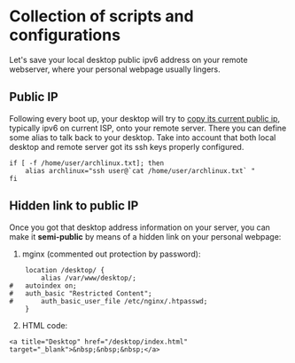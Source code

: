 # Collection of scripts and configurations 
Let's save your local desktop public ipv6 address on your remote webserver, where your personal webpage usually lingers.

## Public IP 

Following every boot up, your desktop will try to [copy its current public ip](myip.sh), typically ipv6 on current ISP, onto your remote server. There you can define some alias to talk back to your desktop. Take into account that both local desktop and remote server got its ssh keys properly configured.

```
if [ -f /home/user/archlinux.txt]; then
	alias archlinux="ssh user@`cat /home/user/archlinux.txt` "
fi
``` 

## Hidden link to public IP

Once you got that desktop address information on your server, you can make it **semi-public** by means of a hidden link on your personal webpage:

1) mginx (commented out protection by password): 

```
    location /desktop/ {
        alias /var/www/desktop/;
#	autoindex on;
#	auth_basic "Restricted Content";
#       auth_basic_user_file /etc/nginx/.htpasswd;
    }
```

2) HTML code:

```
<a title="Desktop" href="/desktop/index.html" target="_blank">&nbsp;&nbsp;&nbsp;</a>
```
